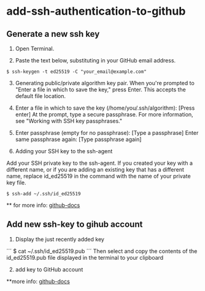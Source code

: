 # add-ssh-authentication-to-github

## Generate a new ssh key 

1. Open Terminal.

2. Paste the text below, substituting in your GitHub email address.
```
$ ssh-keygen -t ed25519 -C "your_email@example.com"
```

3. Generating public/private algorithm key pair.
When you're prompted to "Enter a file in which to save the key," press Enter. This accepts the default file location.

4. Enter a file in which to save the key (/home/you/.ssh/algorithm): [Press enter]
At the prompt, type a secure passphrase. For more information, see "Working with SSH key passphrases."

5. Enter passphrase (empty for no passphrase): [Type a passphrase]
Enter same passphrase again: [Type passphrase again]


6. Adding your SSH key to the ssh-agent

Add your SSH private key to the ssh-agent. If you created your key with a different name, or if you are adding an existing key that has a different name, replace id_ed25519 in the command with the name of your private key file.
```
$ ssh-add ~/.ssh/id_ed25519
```
** for more info: [github-docs](https://docs.github.com/en/authentication/connecting-to-github-with-ssh/generating-a-new-ssh-key-and-adding-it-to-the-ssh-agent)

## Add new ssh-key to gihub account

1. Display the just recently added key 

´´´
$ cat ~/.ssh/id_ed25519.pub
´´´
Then select and copy the contents of the id_ed25519.pub file displayed in the terminal to your clipboard

2. add key to GitHub account

**more info: [github-docs](https://docs.github.com/en/authentication/connecting-to-github-with-ssh/adding-a-new-ssh-key-to-your-github-account#about-addition-of-ssh-keys-to-your-account)
